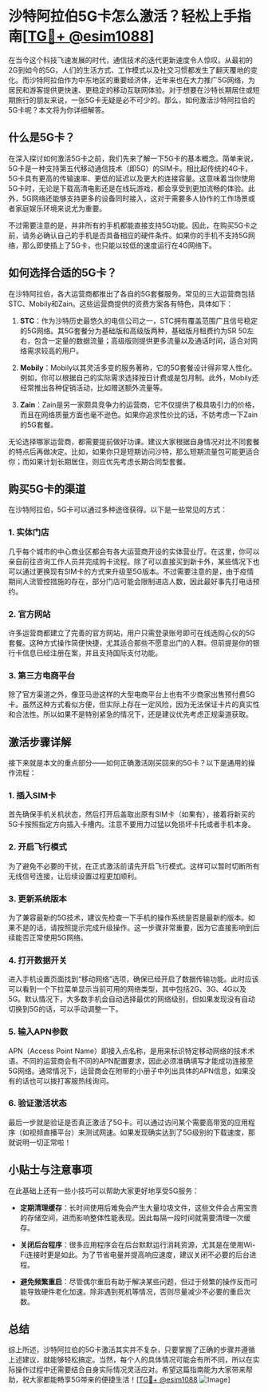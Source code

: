# 沙特阿拉伯5G卡怎么激活？轻松上手指南[[TG💪+ @esim1088](https://t.me/s/esim1088)]

在当今这个科技飞速发展的时代，通信技术的迭代更新速度令人惊叹。从最初的2G到如今的5G，人们的生活方式、工作模式以及社交习惯都发生了翻天覆地的变化。而沙特阿拉伯作为中东地区的重要经济体，近年来也在大力推广5G网络，为居民和游客提供更快速、更稳定的移动互联网体验。对于想要在沙特长期居住或短期旅行的朋友来说，一张5G卡无疑是必不可少的。那么，如何激活沙特阿拉伯的5G卡呢？本文将为你详细解答。

## 什么是5G卡？

在深入探讨如何激活5G卡之前，我们先来了解一下5G卡的基本概念。简单来说，5G卡是一种支持第五代移动通信技术（即5G）的SIM卡。相比起传统的4G卡，5G卡具有更高的传输速率、更低的延迟以及更大的连接容量。这意味着当你使用5G卡时，无论是下载高清电影还是在线玩游戏，都会享受到更加流畅的体验。此外，5G网络还能够支持更多的设备同时接入，这对于需要多人协作的工作场景或者家庭娱乐环境来说尤为重要。

不过需要注意的是，并非所有的手机都能直接支持5G功能。因此，在购买5G卡之前，请务必确认自己的手机是否具备相应的硬件条件。如果你的手机不支持5G网络，那么即使插上了5G卡，也只能以较低的速度运行在4G网络下。

## 如何选择合适的5G卡？

在沙特阿拉伯，各大运营商都推出了各自的5G套餐服务。常见的三大运营商包括STC、Mobily和Zain。这些运营商提供的资费方案各有特色，具体如下：

1. **STC**：作为沙特历史最悠久的电信公司之一，STC拥有覆盖范围广且信号稳定的5G网络。其5G套餐分为基础版和高级版两种，基础版月租费约为SR 50左右，包含一定量的数据流量；高级版则提供更多流量以及通话时间，适合对网络需求较高的用户。
   
2. **Mobily**：Mobily以其灵活多变的服务著称，它的5G套餐设计得非常人性化。例如，你可以根据自己的实际需求选择按日计费或是包月制。此外，Mobily还经常推出各种促销活动，比如赠送额外流量等。

3. **Zain**：Zain是另一家颇具竞争力的运营商，它不仅提供了极具吸引力的价格，而且在网络质量方面也毫不逊色。如果你追求性价比的话，不妨考虑一下Zain的5G套餐。

无论选择哪家运营商，都需要提前做好功课。建议大家根据自身情况对比不同套餐的特点后再做决定。比如，如果你只是短期访问沙特，那么短期流量包可能更适合你；而如果计划长期居住，则应优先考虑长期合同型套餐。

## 购买5G卡的渠道

在沙特阿拉伯，5G卡可以通过多种途径获得。以下是一些常见的方式：

### 1. 实体门店
几乎每个城市的中心商业区都会有各大运营商开设的实体营业厅。在这里，你可以亲自前往咨询工作人员并完成购卡流程。除了可以直接买到新卡外，某些情况下也可以通过更换现有SIM卡的方式来升级至5G版本。不过需要注意的是，由于疫情期间人流管控措施的存在，部分门店可能会限制进店人数，因此最好事先打电话预约。

### 2. 官方网站
许多运营商都建立了完善的官方网站，用户只需登录账号即可在线选购心仪的5G套餐。这种方式操作简便快捷，尤其适合那些不愿意出门的人群。但前提是你的银行卡信息已经注册在案，并且支持国际支付功能。

### 3. 第三方电商平台
除了官方渠道之外，像亚马逊这样的大型电商平台上也有不少商家出售预付费5G卡。虽然这种方式看似方便，但实际上存在一定风险，因为无法保证卡片的真实性和合法性。所以如果不是特别紧急的情况下，还是建议优先考虑正规渠道获取。

## 激活步骤详解

接下来就是本文的重点部分——如何正确激活刚买回来的5G卡？以下是通用的操作流程：

### 1. 插入SIM卡
首先确保手机关机状态，然后打开后盖取出原有SIM卡（如果有），接着将新买的5G卡按照指定方向插入卡槽内。注意不要用力过猛以免损坏卡托或者手机本身。

### 2. 开启飞行模式
为了避免不必要的干扰，在正式激活前请先开启飞行模式。这样可以暂时切断所有无线信号连接，让后续设置过程更加顺利。

### 3. 更新系统版本
为了兼容最新的5G技术，建议先检查一下手机的操作系统是否是最新的版本。如果不是的话，请按照提示完成升级操作。这一步骤非常重要，因为它直接影响到后续能否正常使用5G网络。

### 4. 打开数据开关
进入手机设置页面找到“移动网络”选项，确保已经开启了数据传输功能。此时应该可以看到一个下拉菜单显示当前可用的网络类型，其中包括2G、3G、4G以及5G。默认情况下，大多数手机会自动选择最优的网络级别，但如果发现没有自动切换到5G的话，可以手动调整一下。

### 5. 输入APN参数
APN（Access Point Name）即接入点名称，是用来标识特定移动网络的技术术语。不同的运营商会有不同的APN配置要求，因此必须准确填写才能成功连接至5G网络。通常情况下，运营商会在附带的小册子中列出具体的APN信息，如果没有的话也可以拨打客服热线询问。

### 6. 验证激活状态
最后一步就是验证是否真正激活了5G卡。可以通过访问某个需要高带宽的应用程序（如视频直播平台）来测试网速。如果发现确实达到了5G级别的下载速度，那就说明一切正常啦！

## 小贴士与注意事项

在此基础上还有一些小技巧可以帮助大家更好地享受5G服务：

- **定期清理缓存**：长时间使用后难免会产生大量垃圾文件，这些文件会占用宝贵的存储空间，进而影响整体性能表现。因此每隔一段时间就需要清理一次缓存。
  
- **关闭后台程序**：很多应用程序会在后台默默运行消耗资源，尤其是在使用Wi-Fi连接时更是如此。为了节省电量并提高响应速度，建议关闭不必要的后台进程。

- **避免频繁重启**：尽管偶尔重启有助于解决某些问题，但过于频繁的操作反而可能导致硬件老化加速。除非遇到死机等情况，否则尽量减少不必要的重启次数。

## 总结

综上所述，沙特阿拉伯的5G卡激活其实并不复杂，只要掌握了正确的步骤并遵循上述建议，就能够轻松搞定。当然，每个人的具体情况可能会有所不同，所以在实际操作过程中还需要结合自身实际情况灵活应对。希望这篇指南能为大家带来帮助，祝大家都能畅享5G带来的便捷生活！[[TG💪+ @esim1088](https://t.me/s/esim1088) ![Image](https://i.postimg.cc/4NQfJmqS/Snipaste-2025-05-13-00-14-12.png)]